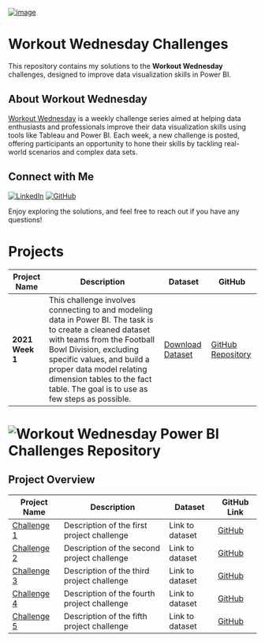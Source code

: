 
[![image](https://github.com/user-attachments/assets/6d2e94f7-3474-428c-92f6-012ff9b2df26)](https://workout-wednesday.com/power-bi-challenges/)


# Workout Wednesday Challenges

This repository contains my solutions to the **Workout Wednesday** challenges, designed to improve data visualization skills in Power BI.

## About Workout Wednesday
[Workout Wednesday](https://www.workout-wednesday.com) is a weekly challenge series aimed at helping data enthusiasts and professionals improve their data visualization skills using tools like Tableau and Power BI. Each week, a new challenge is posted, offering participants an opportunity to hone their skills by tackling real-world scenarios and complex data sets.

## Connect with Me
[![LinkedIn](https://img.shields.io/badge/LinkedIn-0077B5?style=for-the-badge&logo=linkedin&logoColor=white)](https://www.linkedin.com/in/mustafayasingunduz/)
[![GitHub](https://img.shields.io/badge/GitHub-181717?style=for-the-badge&logo=github&logoColor=white)](https://github.com/mylinear)

Enjoy exploring the solutions, and feel free to reach out if you have any questions!

# Projects

| Project Name | Description | Dataset | GitHub |
| --- | --- | --- | --- |
| **2021 Week 1** | This challenge involves connecting to and modeling data in Power BI. The task is to create a cleaned dataset with teams from the Football Bowl Division, excluding specific values, and build a proper data model relating dimension tables to the fact table. The goal is to use as few steps as possible. | [Download Dataset](https://data.world/jbaucke/2021-w1-power-bi-wow-ncaa-financials) | [GitHub Repository](https://github.com/huseyincenik/power_bi/tree/main/workout-wednesday/2021_week_1) |

# ![Workout Wednesday](https://www.workout-wednesday.com/wp-content/uploads/2021/08/cropped-favicon-180x180.png) Power BI Challenges Repository





## Project Overview
| **Project Name** | **Description** | **Dataset** | **GitHub Link** |
|------------------|-----------------|-------------|-----------------|
| [Challenge 1](#) | Description of the first project challenge | Link to dataset | [GitHub](#) |
| [Challenge 2](#) | Description of the second project challenge | Link to dataset | [GitHub](#) |
| [Challenge 3](#) | Description of the third project challenge | Link to dataset | [GitHub](#) |
| [Challenge 4](#) | Description of the fourth project challenge | Link to dataset | [GitHub](#) |
| [Challenge 5](#) | Description of the fifth project challenge | Link to dataset | [GitHub](#) |

